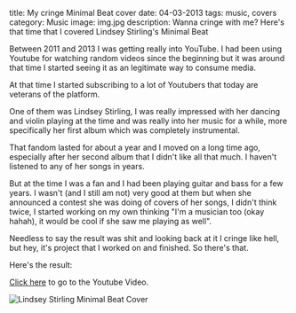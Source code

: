 title: My cringe Minimal Beat cover
date: 04-03-2013
tags: music, covers
category: Music
image: img.jpg
description: Wanna cringe with me? Here's that time that I covered Lindsey Stirling's Minimal Beat

Between 2011 and 2013 I was getting really into YouTube. I had been using Youtube for watching random videos since the beginning but it was around that time I started seeing it as an legitimate way to consume media.

At that time I started subscribing to a lot of Youtubers that today are veterans of the platform.

One of them was Lindsey Stirling, I was really impressed with her dancing and violin playing at the time and was really into her music for a while, more specifically her first album which was completely instrumental.

That fandom lasted for about a year and I moved on a long time ago, especially after her second album that I didn't like all that much. I haven't listened to any of her songs in years.

But at the time I was a fan and I had been playing guitar and bass for a few years. I wasn't (and I still am not) very good at them but when she announced a contest she was doing of covers of her songs, I didn't think twice, I started working on my own thinking "I'm a musician too (okay hahah), it would be cool if she saw me playing as well".

Needless to say the result was shit and looking back at it I cringe like hell, but hey, it's project that I worked on and finished. So there's that.

Here's the result:

[Click here](https://www.youtube.com/watch?v=d9L4jBC_tfU) to go to the Youtube Video.

![Lindsey Stirling Minimal Beat Cover](https://www.youtube.com/watch?v=d9L4jBC_tfU)
